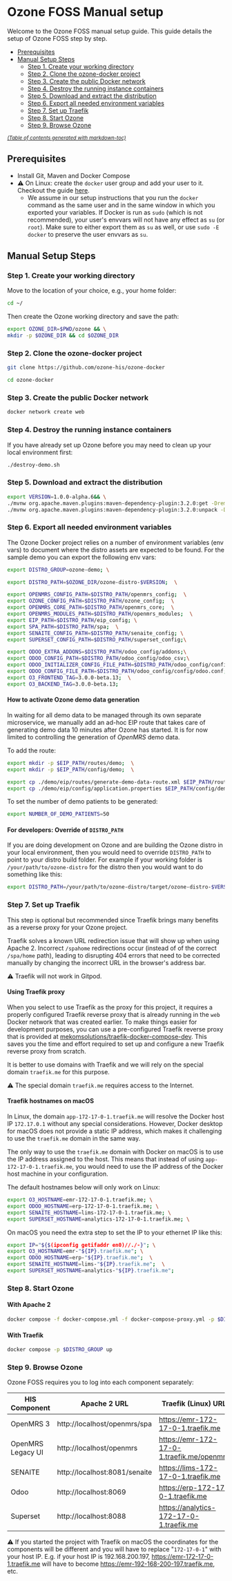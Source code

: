 # Ozone FOSS Manual setup

Welcome to the Ozone FOSS manual setup guide. This guide details the setup of Ozone FOSS step by step.

- [Prerequisites](#prerequisites)
- [Manual Setup Steps](#manual-setup-steps)
  * [Step 1. Create your working directory](#step-1-create-your-working-directory)
  * [Step 2. Clone the ozone-docker project](#step-2-clone-the-ozone-docker-project)
  * [Step 3. Create the public Docker network](#step-3-create-the-public-docker-network)
  * [Step 4. Destroy the running instance containers](#step-4-destroy-the-running-instance-containers)
  * [Step 5. Download and extract the distribution](#step-5-download-and-extract-the-distribution)
  * [Step 6. Export all needed environment variables](#step-6-export-all-needed-environment-variables)
  * [Step 7. Set up Traefik](#step-7-set-up-traefik)
  * [Step 8. Start Ozone](#step-8-start-ozone)
  * [Step 9. Browse Ozone](#step-9-browse-ozone)

<small><i><a href='http://ecotrust-canada.github.io/markdown-toc/'>(Table of contents generated with markdown-toc)</a></i></small>

## Prerequisites
* Install Git, Maven and Docker Compose
* ⚠️ On Linux: create the `docker` user group and add your user to it. Checkout the guide [here](https://docs.docker.com/engine/install/linux-postinstall/#manage-docker-as-a-non-root-user).
  * We assume in our setup instructions that you run the `docker` command as the same user and in the same window in which you exported your variables. If Docker is run as `sudo` (which is not recommended), your user's envvars will not have any effect as `su` (or `root`). Make sure to either export them as `su` as well, or use `sudo -E docker` to preserve the user envvars as `su`.


## Manual Setup Steps
### Step 1. Create your working directory

Move to the location of your choice, e.g., your home folder:

```bash
cd ~/
```

Then create the Ozone working directory and save the path:
```bash
export OZONE_DIR=$PWD/ozone && \
mkdir -p $OZONE_DIR && cd $OZONE_DIR
```
### Step 2. Clone the ozone-docker project

```bash
git clone https://github.com/ozone-his/ozone-docker
```

```bash
cd ozone-docker
```

### Step 3. Create the public Docker network
```bash
docker network create web
```

### Step 4. Destroy the running instance containers
If you have already set up Ozone before you may need to clean up your local environment first:

```bash
./destroy-demo.sh
```

### Step 5. Download and extract the distribution

```bash
export VERSION=1.0.0-alpha.6&& \
./mvnw org.apache.maven.plugins:maven-dependency-plugin:3.2.0:get -DremoteRepositories=https://nexus.mekomsolutions.net/repository/maven-public -Dartifact=com.ozonehis:ozone-distro:$VERSION:zip -Dtransitive=false --legacy-local-repository && \
./mvnw org.apache.maven.plugins:maven-dependency-plugin:3.2.0:unpack -Dproject.basedir=$OZONE_DIR -Dartifact=com.ozonehis:ozone-distro:$VERSION:zip -DoutputDirectory=$OZONE_DIR/ozone-distro-$VERSION
```

### Step 6. Export all needed environment variables

The Ozone Docker project relies on a number of environment variables (env vars) to document where the distro assets are expected to be found.
For the sample demo you can export the following env vars:
```bash
export DISTRO_GROUP=ozone-demo; \

export DISTRO_PATH=$OZONE_DIR/ozone-distro-$VERSION;  \

export OPENMRS_CONFIG_PATH=$DISTRO_PATH/openmrs_config;  \
export OZONE_CONFIG_PATH=$DISTRO_PATH/ozone_config;  \
export OPENMRS_CORE_PATH=$DISTRO_PATH/openmrs_core;  \
export OPENMRS_MODULES_PATH=$DISTRO_PATH/openmrs_modules;  \
export EIP_PATH=$DISTRO_PATH/eip_config; \
export SPA_PATH=$DISTRO_PATH/spa;  \
export SENAITE_CONFIG_PATH=$DISTRO_PATH/senaite_config; \
export SUPERSET_CONFIG_PATH=$DISTRO_PATH/superset_config;\

export ODOO_EXTRA_ADDONS=$DISTRO_PATH/odoo_config/addons;\
export ODOO_CONFIG_PATH=$DISTRO_PATH/odoo_config/odoo_csv;\
export ODOO_INITIALIZER_CONFIG_FILE_PATH=$DISTRO_PATH/odoo_config/config/initializer_config.json;  \
export ODOO_CONFIG_FILE_PATH=$DISTRO_PATH/odoo_config/config/odoo.conf;  \
export O3_FRONTEND_TAG=3.0.0-beta.13;  \
export O3_BACKEND_TAG=3.0.0-beta.13;
```

#### How to activate Ozone demo data generation
In waiting for all demo data to be managed through its own separate microservice, we manually add an ad-hoc EIP route that takes care of generating demo data 10 minutes after Ozone has started. It is for now limited to controlling the generation of _OpenMRS_ demo data.

To add the route:
```bash
export mkdir -p $EIP_PATH/routes/demo;  \
export mkdir -p $EIP_PATH/config/demo;  \

export cp ./demo/eip/routes/generate-demo-data-route.xml $EIP_PATH/routes/demo/;  \
export cp ./demo/eip/config/application.properties $EIP_PATH/config/demo/;
```

To set the number of demo patients to be generated:
```bash
export NUMBER_OF_DEMO_PATIENTS=50
```
#### For developers: Override of `DISTRO_PATH`

If you are doing development on Ozone and are building the Ozone distro in your local environment, then you would need to override `DISTRO_PATH` to point to your distro build folder. For example if your working folder is `/your/path/to/ozone-distro` for the distro then you would want to do something like this:
```bash
export DISTRO_PATH=/your/path/to/ozone-distro/target/ozone-distro-$VERSION
```

### Step 7. Set up Traefik

This step is optional but recommended since Traefik brings many benefits as a reverse proxy for your Ozone project. 

Traefik solves a known URL redirection issue that will show up when using Apache 2. Incorrect `/spahome` redirections occur (instead of of the correct `/spa/home` path), leading to disrupting 404 errors that need to be corrected manually by changing the incorrect URL in the browser's address bar.

⚠️ Traefik will not work in Gitpod.

#### Using Traefik proxy

When you select to use Traefik as the proxy for this project, it requires a properly configured Traefik reverse proxy that is already running in the `web` Docker network that was created earlier.
To make things easier for development purposes, you can use a pre-configured Traefik reverse proxy that is provided at [mekomsolutions/traefik-docker-compose-dev](https://github.com/mekomsolutions/traefik-docker-compose-dev). This saves you the time and effort required to set up and configure a new Traefik reverse proxy from scratch.

It is better to use domains with Traefik and we will rely on the special domain `traefik.me` for this purpose.

⚠️ The special domain `traefik.me` requires access to the Internet.

#### Traefik hostnames on macOS

In Linux, the domain `app-172-17-0-1.traefik.me` will resolve the Docker host IP `172.17.0.1` without any special considerations. However, Docker desktop for macOS does not provide a static IP address, which makes it challenging to use the `traefik.me` domain in the same way.

The only way to use the `traefik.me` domain with Docker on macOS is to use the IP address assigned to the host. This means that instead of using `app-172-17-0-1.traefik.me`, you would need to use the IP address of the Docker host machine in your configuration.

The default hostnames below will only work on Linux:
```bash
export O3_HOSTNAME=emr-172-17-0-1.traefik.me; \
export ODOO_HOSTNAME=erp-172-17-0-1.traefik.me; \
export SENAITE_HOSTNAME=lims-172-17-0-1.traefik.me; \
export SUPERSET_HOSTNAME=analytics-172-17-0-1.traefik.me; \
```
On macOS you need the extra step to set the IP to your ethernet IP like this:
```bash
export IP="${$(ipconfig getifaddr en0)//./-}"; \
export O3_HOSTNAME=emr-"${IP}.traefik.me"; \
export ODOO_HOSTNAME=erp-"${IP}.traefik.me";  \
export SENAITE_HOSTNAME=lims-"${IP}.traefik.me";  \
export SUPERSET_HOSTNAME=analytics-"${IP}.traefik.me";  
```

### Step 8. Start Ozone
#### With Apache 2

```bash
docker compose -f docker-compose.yml -f docker-compose-proxy.yml -p $DISTRO_GROUP up
```
#### With Traefik

```bash
docker compose -p $DISTRO_GROUP up
```

### Step 9. Browse Ozone
Ozone FOSS requires you to log into each component separately:

| HIS Component     | Apache 2 URL                  | Traefik (Linux) URL                       | Username | Password |
|-------------------|-------------------------------|-------------------------------------------|----------|----------|
| OpenMRS 3         | http://localhost/openmrs/spa  | https://emr-172-17-0-1.traefik.me         | admin    | Admin123 |
| OpenMRS Legacy UI | http://localhost/openmrs      | https://emr-172-17-0-1.traefik.me/openmrs | admin    | Admin123 |
| SENAITE           | http://localhost:8081/senaite | https://lims-172-17-0-1.traefik.me        | admin    | password |
| Odoo              | http://localhost:8069         | https://erp-172-17-0-1.traefik.me         | admin    | admin    |
| Superset          | http://localhost:8088         | https://analytics-172-17-0-1.traefik.me   | admin    | password |

⚠️ If you started the project with Traefik on macOS the coordinates for the components will be different and you will have to replace "`172-17-0-1`" with your host IP.
E.g. if your host IP is 192.168.200.197, https://emr-172-17-0-1.traefik.me will have to become https://emr-192-168-200-197.traefik.me, etc.

